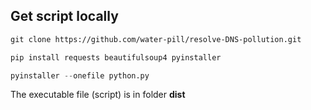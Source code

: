 
## Get script locally

```txt
git clone https://github.com/water-pill/resolve-DNS-pollution.git
```

```python
pip install requests beautifulsoup4 pyinstaller
```

```python
pyinstaller --onefile python.py
```

The executable file (script) is in folder <strong>dist</strong>
